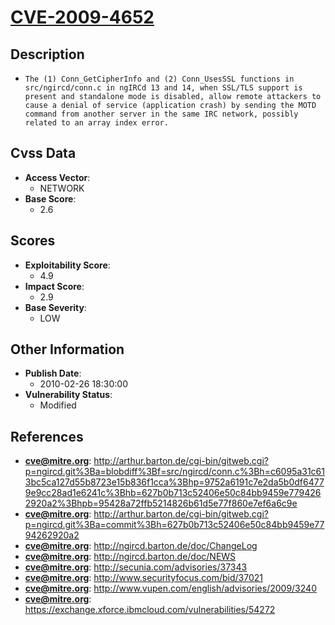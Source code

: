 
# [CVE-2009-4652](http://arthur.barton.de/cgi-bin/gitweb.cgi?p=ngircd.git%3Ba=blobdiff%3Bf=src/ngircd/conn.c%3Bh=c6095a31c613bc5ca127d55b8723e15b836f1cca%3Bhp=9752a6191c7e2da5b0df64779e9cc28ad1e6241c%3Bhb=627b0b713c52406e50c84bb9459e7794262920a2%3Bhpb=95428a72ffb5214826b61d5e77f860e7ef6a6c9e)

## Description

- `The (1) Conn_GetCipherInfo and (2) Conn_UsesSSL functions in src/ngircd/conn.c in ngIRCd 13 and 14, when SSL/TLS support is present and standalone mode is disabled, allow remote attackers to cause a denial of service (application crash) by sending the MOTD command from another server in the same IRC network, possibly related to an array index error.`

## Cvss Data

- **Access Vector**:
  - NETWORK
- **Base Score**:
  - 2.6

## Scores

- **Exploitability Score**:
  - 4.9
- **Impact Score**:
  - 2.9
- **Base Severity**:
  - LOW

## Other Information

- **Publish Date**:
  - 2010-02-26 18:30:00
- **Vulnerability Status**:
  - Modified

## References

- **cve@mitre.org**: http://arthur.barton.de/cgi-bin/gitweb.cgi?p=ngircd.git%3Ba=blobdiff%3Bf=src/ngircd/conn.c%3Bh=c6095a31c613bc5ca127d55b8723e15b836f1cca%3Bhp=9752a6191c7e2da5b0df64779e9cc28ad1e6241c%3Bhb=627b0b713c52406e50c84bb9459e7794262920a2%3Bhpb=95428a72ffb5214826b61d5e77f860e7ef6a6c9e
- **cve@mitre.org**: http://arthur.barton.de/cgi-bin/gitweb.cgi?p=ngircd.git%3Ba=commit%3Bh=627b0b713c52406e50c84bb9459e7794262920a2
- **cve@mitre.org**: http://ngircd.barton.de/doc/ChangeLog
- **cve@mitre.org**: http://ngircd.barton.de/doc/NEWS
- **cve@mitre.org**: http://secunia.com/advisories/37343
- **cve@mitre.org**: http://www.securityfocus.com/bid/37021
- **cve@mitre.org**: http://www.vupen.com/english/advisories/2009/3240
- **cve@mitre.org**: https://exchange.xforce.ibmcloud.com/vulnerabilities/54272
